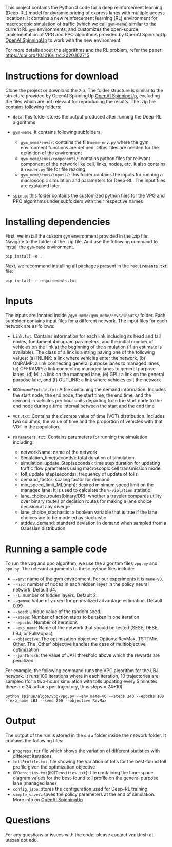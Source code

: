 This project contains the Python 3 code for a deep reinforcement learning (Deep-RL) model for dynamic pricing of express lanes with multiple access locations. It contains a new reinforcement learning (RL) environment for macroscopic simulation of traffic (which we call `gym-meme`) similar to the current RL `gym` environments, and customizes the open-source implementation of VPG and PPO algorithms provided by OpenAI SpinningUp [OpenAI SpinningUp](https://github.com/openai/spinningup) to work with the new environment.

For more details about the algorithms and the RL problem, refer the paper: https://doi.org/10.1016/j.trc.2020.102715

# Instructions for download
Clone the project or download the zip. The folder structure is similar to the structure provided by OpenAI SpinningUp [OpenAI SpinningUp](https://github.com/openai/spinningup), excluding the files which are not relevant for reproducing the results. The .zip file contains following folders:

+ `data`: this folder stores the output produced after running the Deep-RL algorithms
+ `gym-meme`: It contains following subfolders:

  + `gym_meme/envs/`: contains the file `meme-env.py` where the gym environment functions are defined. Other files are needed for the definition of the environment
  + `gym_meme/envs/components/`: contains python files for relevant component of the network like cell, links, nodes, etc. It also contains a `reader.py` file for file reading
  + `gym_meme/envs/inputs/`: this folder contains the inputs for running a macroscopic simulation and parameters for Deep-RL. The input files are explained later.
  
+ `spinup`: this folder contains the customized python files for the VPG and PPO algorithms under subfolders with their respective names

# Installing dependencies
First, we install the custom `gym` environment provided in the .zip file. Navigate to the folder of the .zip file. And use the following command to install the `gym-meme` environment.

`pip install -e .`

Next, we recommend installing all packages present in the `requirements.txt` file:

`pip install -r requirements.txt`

# Inputs

The inputs are located inside `/gym-meme/gym_meme/envs/inputs/` folder. Each subfolder contains input files for a different network. The input files for each network are as follows:

+ `Link.txt`: Contains information for each link including its head and tail nodes, fundamental diagram parameters, and the initial number of vehicles on the link at the beginning of the simulation (if an estimate is available). The class of a link is a string having one of the following values: (a) INLINK: a link where vehicles enter the network, (b) ONRAMP: a link connecting general purpose lanes to managed lanes, (c) OFFRAMP: a link connecting managed lanes to general purpose lanes, (d) ML: a link on the managed lane, (e) GPL: a link on the general purpose lane, and (f) OUTLINK: a link where vehicles exit the network

+ `ODDemandProfile.txt`: A file containing the demand information. Includes the start node, the end node, the start time, the end time, and the demand in vehicles per hour units departing from the start node to the end node during a time interval between the start and the end time

+ `VOT.txt`: Contains the discrete value of time (VOT) distribution. Includes two columns, the value of time and the proportion of vehicles with that VOT in the population.

+ `Parameters.txt`: Contains parameters for running the simulation including:
  + networkName: name of the network
  + Simulation_time(seconds): total duration of simulation
  + simulation_update_Step(seconds): time step duration for updating traffic flow parameters using macroscopic cell transmission model 
  + toll_update_step(seconds): frequency of update of tolls
  + demand_factor: scaling factor for demand
  + min_speed_limit_ML(mph): desired minimum speed limit on the managed lane. It is used to calculate the `%-violation` statistic
  + lane_choice_routes(binary/DR): whether a traveler compares utility over binary routes or decision routes for making a lane choice decision at any diverge
  + lane_choice_stochastic: a boolean variable that is true if the lane choices are to be modeled as stochastic
  + stddev_demand: standard deviation in demand when sampled from a Gaussian distribution

# Running a sample code
To run the vpg and ppo algorithm, we use the algorithm files `vpg.py` and `ppo.py`. The relevant arguments to these python files include:

* `--env`: name of the gym environment. For our experiments it is `meme-v0`.
* `--hid`: number of nodes in each hidden layer in the policy neural network. Default 64.
* `--l`: number of hidden layers. Default 2.
* `--gamma`: Value of $\gamma$ used for generalized advantage estimation. Default 0.99
* `--seed`: Unique value of the random seed.
* `--steps`: Number of action steps to be taken in one iteration
* `--epochs`: Number of iterations
* `--exp_name`: Name of the network that should be tested (SESE, DESE, LBJ, or FullMopac)
* `--objective`: The optimization objective. Options: RevMax, TSTTMin, Other. The 'Other' objective handles the case of multiobjective optimization
* `--jahThresh`: the value of JAH threshold above which the rewards are penalized

For example, the following command runs the VPG algorithm for the LBJ network. It runs 100 iterations where in each iteration, 10 trajectories are sampled (for a two-hours simulation with tolls updating every 5 minutes there are 24 actions per trajectory, thus steps = 24*10).

`python spinup/algos/vpg/vpg.py --env meme-v0 --steps 240 --epochs 100 --exp_name LBJ --seed 200 --objective RevMax`

# Output
The output of the run is stored in the `data` folder inside the network folder. It contains the following files:

+ `progress.txt` file which shows the variation of different statistics with different iterations
+ `tollProfile.txt`: file showing the variation of tolls for the best-found toll profile given the optimization objective
+ `GPDensities.txt`(`HOTDensities.txt`): file containing the time-space diagram values for the best-found toll profile on the general purpose lane (managed lane)
+ `config.json`: stores the configuration used for Deep-RL training
+ `simple_save/`: saves the policy parameters at the end of simulation. More info on [OpenAI SpinningUp](https://github.com/openai/spinningup)

# Questions
For any questions or issues with the code, please contact venktesh at utexas dot edu.

